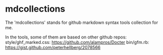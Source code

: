 mdcollections
=============

The 'mdcollections' stands for github markdown syntax tools collection for me.

In the tools, some of them are based on other github repos:
style/ghf_marked.css: https://github.com/alampros/Docter
bin/gfm.rb: https://gist.github.com/peterhellberg/2078566

